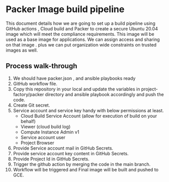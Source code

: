 # Packer Image build pipeline

This document details how we are going to set up a build pipeline using GitHub actions , Cloud build and Packer to create a secure Ubuntu 20.04 image which will meet the compliance requirements. This image will be used as a base image for applications. We can assign access and sharing on that image . plus we can put organization wide constraints on trusted images as well.


## Process walk-through

1. We should have packer.json , and ansible playbooks ready
2. GitHub workflow file.
3. Copy this repository in your local and  update the variables in project-factory/packer directory and ansible playbook accordingly and push the code.
4. Create Git secret.
5. Service account and service key handy with below permissions at least.
	-  Cloud Build Service Account (allow for execution of build on your behalf)
	-  Viewer (cloud build log)
 	-  Compute Instance Admin v1
	-  Service account user
	-  Project Browser
6. Provide Service account mail in GitHub Secrets.
7. Provide service account key content in GitHub Secrets.
8. Provide Project Id in GitHub Secrets.
9. Trigger the github action by merging the code in the main branch.
10. Workflow will be triggered and Final image will be built and pushed to GCE.
 
##
